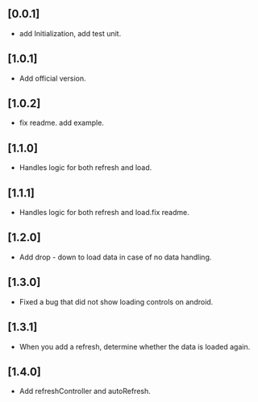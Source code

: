## [0.0.1] 

*  add Initialization, add test unit.

## [1.0.1] 

*  Add official version.

## [1.0.2] 

*  fix readme. add example.

## [1.1.0] 

*  Handles logic for both refresh and load.

## [1.1.1] 

*  Handles logic for both refresh and load.fix readme.

## [1.2.0] 

*  Add drop - down to load data in case of no data handling.

## [1.3.0] 

*  Fixed a bug that did not show loading controls on android.

## [1.3.1] 

*  When you add a refresh, determine whether the data is loaded again.

## [1.4.0] 

*  Add refreshController and autoRefresh.

